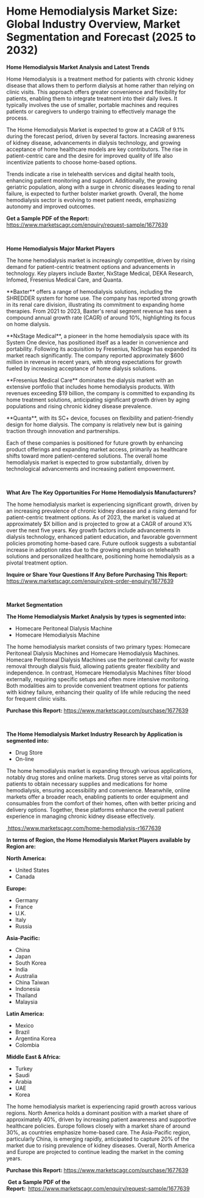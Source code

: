 <p><h1>Home Hemodialysis Market Size: Global Industry Overview, Market Segmentation and Forecast (2025 to 2032)</h1></p><p><strong>Home Hemodialysis Market Analysis and Latest Trends</strong></p>
<p><p>Home Hemodialysis is a treatment method for patients with chronic kidney disease that allows them to perform dialysis at home rather than relying on clinic visits. This approach offers greater convenience and flexibility for patients, enabling them to integrate treatment into their daily lives. It typically involves the use of smaller, portable machines and requires patients or caregivers to undergo training to effectively manage the process.</p><p>The Home Hemodialysis Market is expected to grow at a CAGR of 9.1% during the forecast period, driven by several factors. Increasing awareness of kidney disease, advancements in dialysis technology, and growing acceptance of home healthcare models are key contributors. The rise in patient-centric care and the desire for improved quality of life also incentivize patients to choose home-based options. </p><p>Trends indicate a rise in telehealth services and digital health tools, enhancing patient monitoring and support. Additionally, the growing geriatric population, along with a surge in chronic diseases leading to renal failure, is expected to further bolster market growth. Overall, the home hemodialysis sector is evolving to meet patient needs, emphasizing autonomy and improved outcomes.</p></p>
<p><strong>Get a Sample PDF of the Report:&nbsp;</strong> <a href="https://www.marketscagr.com/enquiry/request-sample/1677639?utm_campaign=2953&utm_medium=2&utm_source=Github&utm_content=ia&utm_term=19042025&utm_id=home-hemodialysis">https://www.marketscagr.com/enquiry/request-sample/1677639</a></p>
<p>&nbsp;</p>
<p><strong>Home Hemodialysis Major Market Players</strong></p>
<p><p>The home hemodialysis market is increasingly competitive, driven by rising demand for patient-centric treatment options and advancements in technology. Key players include Baxter, NxStage Medical, DEKA Research, Infomed, Fresenius Medical Care, and Quanta.</p><p>**Baxter** offers a range of hemodialysis solutions, including the SHREDDER system for home use. The company has reported strong growth in its renal care division, illustrating its commitment to expanding home therapies. From 2021 to 2023, Baxter's renal segment revenue has seen a compound annual growth rate (CAGR) of around 10%, highlighting its focus on home dialysis.</p><p>**NxStage Medical**, a pioneer in the home hemodialysis space with its System One device, has positioned itself as a leader in convenience and portability. Following its acquisition by Fresenius, NxStage has expanded its market reach significantly. The company reported approximately $600 million in revenue in recent years, with strong expectations for growth fueled by increasing acceptance of home dialysis solutions.</p><p>**Fresenius Medical Care** dominates the dialysis market with an extensive portfolio that includes home hemodialysis products. With revenues exceeding $19 billion, the company is committed to expanding its home treatment solutions, anticipating significant growth driven by aging populations and rising chronic kidney disease prevalence.</p><p>**Quanta**, with its SC+ device, focuses on flexibility and patient-friendly design for home dialysis. The company is relatively new but is gaining traction through innovation and partnerships.</p><p>Each of these companies is positioned for future growth by enhancing product offerings and expanding market access, primarily as healthcare shifts toward more patient-centered solutions. The overall home hemodialysis market is expected to grow substantially, driven by technological advancements and increasing patient empowerment.</p></p>
<p>&nbsp;</p>
<p><strong>What Are The Key Opportunities For Home Hemodialysis Manufacturers?</strong></p>
<p><p>The home hemodialysis market is experiencing significant growth, driven by an increasing prevalence of chronic kidney disease and a rising demand for patient-centric treatment options. As of 2023, the market is valued at approximately $X billion and is projected to grow at a CAGR of around X% over the next five years. Key growth factors include advancements in dialysis technology, enhanced patient education, and favorable government policies promoting home-based care. Future outlook suggests a substantial increase in adoption rates due to the growing emphasis on telehealth solutions and personalized healthcare, positioning home hemodialysis as a pivotal treatment option.</p></p>
<p><strong>Inquire or Share Your Questions If Any Before Purchasing This Report:</strong> <a href="https://www.marketscagr.com/enquiry/pre-order-enquiry/1677639?utm_campaign=2953&utm_medium=2&utm_source=Github&utm_content=ia&utm_term=19042025&utm_id=home-hemodialysis">https://www.marketscagr.com/enquiry/pre-order-enquiry/1677639</a></p>
<p>&nbsp;</p>
<p><strong>Market Segmentation</strong></p>
<p><strong>The Home Hemodialysis Market Analysis by types is segmented into:</strong></p>
<p><ul><li>Homecare Peritoneal Dialysis Machine</li><li>Homecare Hemodialysis Machine</li></ul></p>
<p><p>The home hemodialysis market consists of two primary types: Homecare Peritoneal Dialysis Machines and Homecare Hemodialysis Machines. Homecare Peritoneal Dialysis Machines use the peritoneal cavity for waste removal through dialysis fluid, allowing patients greater flexibility and independence. In contrast, Homecare Hemodialysis Machines filter blood externally, requiring specific setups and often more intensive monitoring. Both modalities aim to provide convenient treatment options for patients with kidney failure, enhancing their quality of life while reducing the need for frequent clinic visits.</p></p>
<p><strong>Purchase this Report:&nbsp;</strong><a href="https://www.marketscagr.com/purchase/1677639?utm_campaign=2953&utm_medium=2&utm_source=Github&utm_content=ia&utm_term=19042025&utm_id=home-hemodialysis">https://www.marketscagr.com/purchase/1677639</a></p>
<p>&nbsp;</p>
<p><strong>The Home Hemodialysis Market Industry Research by Application is segmented into:</strong></p>
<p><ul><li>Drug Store</li><li>On-line</li></ul></p>
<p><p>The home hemodialysis market is expanding through various applications, notably drug stores and online markets. Drug stores serve as vital points for patients to obtain necessary supplies and medications for home hemodialysis, ensuring accessibility and convenience. Meanwhile, online markets offer a broader reach, enabling patients to order equipment and consumables from the comfort of their homes, often with better pricing and delivery options. Together, these platforms enhance the overall patient experience in managing chronic kidney disease effectively.</p></p>
<p><a href="https://www.marketscagr.com/home-hemodialysis-r1677639?utm_campaign=2953&utm_medium=2&utm_source=Github&utm_content=ia&utm_term=19042025&utm_id=home-hemodialysis">&nbsp;https://www.marketscagr.com/home-hemodialysis-r1677639</a></p>
<p><strong>In terms of Region, the Home Hemodialysis Market Players available by Region are:</strong></p>
<p>
    <p> <strong> North America: </strong>
        <ul>
            <li>United States</li>
            <li>Canada</li>
        </ul>
        </p> 
    <p> <strong> Europe: </strong>
        <ul>
            <li>Germany</li>
            <li>France</li>
            <li>U.K.</li>
            <li>Italy</li>
            <li>Russia</li>
        </ul>
        </p> 
    <p> <strong> Asia-Pacific: </strong>
        <ul>
            <li>China</li>
            <li>Japan</li>
            <li>South Korea</li>
            <li>India</li>
            <li>Australia</li>
            <li>China Taiwan</li>
            <li>Indonesia</li>
            <li>Thailand</li>
            <li>Malaysia</li>
        </ul>
        </p> 
    <p> <strong> Latin America: </strong>
        <ul>
            <li>Mexico</li>
            <li>Brazil</li>
            <li>Argentina Korea</li>
            <li>Colombia</li>
        </ul>
        </p> 
    <p> <strong> Middle East & Africa: </strong>
        <ul>
            <li>Turkey</li>
            <li>Saudi</li>
            <li>Arabia</li>
            <li>UAE</li>
            <li>Korea</li>
        </ul>
    </p>
    </p>
<p><p>The home hemodialysis market is experiencing rapid growth across various regions. North America holds a dominant position with a market share of approximately 40%, driven by increasing patient awareness and supportive healthcare policies. Europe follows closely with a market share of around 30%, as countries emphasize home-based care. The Asia-Pacific region, particularly China, is emerging rapidly, anticipated to capture 20% of the market due to rising prevalence of kidney diseases. Overall, North America and Europe are projected to continue leading the market in the coming years.</p></p>
<p><strong>Purchase this Report: </strong><a href="https://www.marketscagr.com/purchase/1677639?utm_campaign=2953&utm_medium=2&utm_source=Github&utm_content=ia&utm_term=19042025&utm_id=home-hemodialysis">https://www.marketscagr.com/purchase/1677639</a></p>
<p>&nbsp;<strong>Get a Sample PDF of the Report:&nbsp;&nbsp;</strong><a href="https://www.marketscagr.com/enquiry/request-sample/1677639?utm_campaign=2953&utm_medium=2&utm_source=Github&utm_content=ia&utm_term=19042025&utm_id=home-hemodialysis">https://www.marketscagr.com/enquiry/request-sample/1677639</a></p>
<p><strong></strong></p>
<p><p></p><p></p><p></p></p>